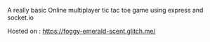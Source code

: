 A really basic Online multiplayer tic tac toe game using express and socket.io

Hosted on : https://foggy-emerald-scent.glitch.me/
